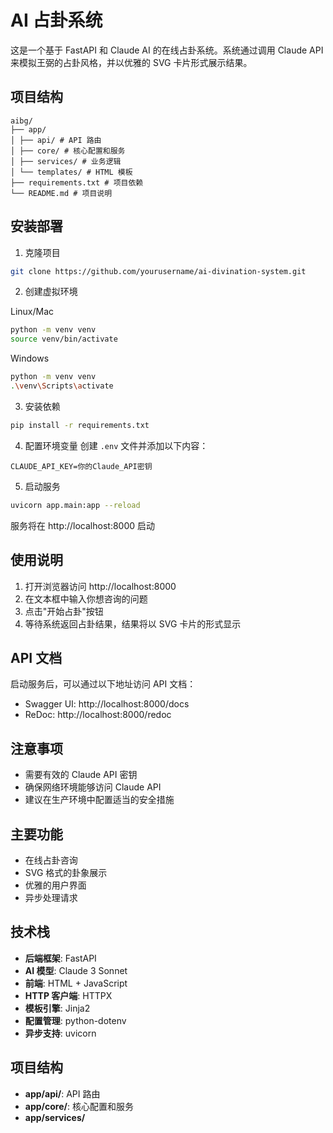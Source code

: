 # AI 占卦系统

这是一个基于 FastAPI 和 Claude AI 的在线占卦系统。系统通过调用 Claude API 来模拟王弼的占卦风格，并以优雅的 SVG 卡片形式展示结果。

## 项目结构
```
aibg/
├── app/
│ ├── api/ # API 路由
│ ├── core/ # 核心配置和服务
│ ├── services/ # 业务逻辑
│ └── templates/ # HTML 模板
├── requirements.txt # 项目依赖
└── README.md # 项目说明
```
## 安装部署

1. 克隆项目
```bash
git clone https://github.com/yourusername/ai-divination-system.git
```

2. 创建虚拟环境

Linux/Mac
```bash
python -m venv venv
source venv/bin/activate 
```

Windows
```bash
python -m venv venv
.\venv\Scripts\activate
```

3. 安装依赖
```bash
pip install -r requirements.txt
```

4. 配置环境变量
创建 `.env` 文件并添加以下内容：

```
CLAUDE_API_KEY=你的Claude_API密钥
```

5. 启动服务
```bash
uvicorn app.main:app --reload
```
服务将在 http://localhost:8000 启动

## 使用说明

1. 打开浏览器访问 http://localhost:8000
2. 在文本框中输入你想咨询的问题
3. 点击"开始占卦"按钮
4. 等待系统返回占卦结果，结果将以 SVG 卡片的形式显示

## API 文档

启动服务后，可以通过以下地址访问 API 文档：
- Swagger UI: http://localhost:8000/docs
- ReDoc: http://localhost:8000/redoc

## 注意事项

- 需要有效的 Claude API 密钥
- 确保网络环境能够访问 Claude API
- 建议在生产环境中配置适当的安全措施

## 主要功能

- 在线占卦咨询
- SVG 格式的卦象展示
- 优雅的用户界面
- 异步处理请求

## 技术栈

- **后端框架**: FastAPI
- **AI 模型**: Claude 3 Sonnet
- **前端**: HTML + JavaScript
- **HTTP 客户端**: HTTPX
- **模板引擎**: Jinja2
- **配置管理**: python-dotenv
- **异步支持**: uvicorn

## 项目结构

- **app/api/**: API 路由
- **app/core/**: 核心配置和服务
- **app/services/** 